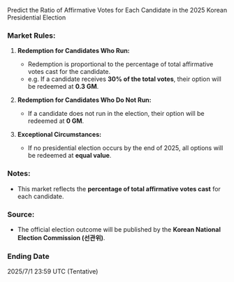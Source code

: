 Predict the Ratio of Affirmative Votes for Each Candidate in the 2025 Korean Presidential Election

### Market Rules:
1. **Redemption for Candidates Who Run:**
   - Redemption is proportional to the percentage of total affirmative votes cast for the candidate.
   - e.g. If a candidate receives **30% of the total votes**, their option will be redeemed at **0.3 GM**.

2. **Redemption for Candidates Who Do Not Run:**  
   - If a candidate does not run in the election, their option will be redeemed at **0 GM**.

3. **Exceptional Circumstances:**  
   - If no presidential election occurs by the end of 2025, all options will be redeemed at **equal value**.

### Notes:  
- This market reflects the **percentage of total affirmative votes cast** for each candidate.

### Source:  
- The official election outcome will be published by the **Korean National Election Commission (선관위)**.

### Ending Date
2025/7/1 23:59 UTC (Tentative)
